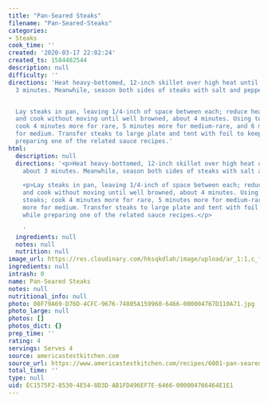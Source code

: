 ```yaml
---
title: "Pan-Seared Steaks"
filename: "Pan-Seared-Steaks"
categories:
- Steaks
cook_time: ''
created: '2020-03-17 22:02:24'
created_ts: 1584482544
description: null
difficulty: ''
directions: 'Heat heavy-bottomed, 12-inch skillet over high heat until very hot, about
  3 minutes. Meanwhile, season both sides of steaks with salt and pepper.


  Lay steaks in pan, leaving 1/4-inch of space between each; reduce heat to medium-high,
  and cook without moving until well browned, about 4 minutes. Using tongs, flip steaks;
  cook 4 minutes more for rare, 5 minutes more for medium-rare, and 6 minutes more
  for medium. Transfer steaks to large plate and tent with foil to keep warm while
  preparing one of the related sauce recipes.'
html:
  description: null
  directions: '<p>Heat heavy-bottomed, 12-inch skillet over high heat until very hot,
    about 3 minutes. Meanwhile, season both sides of steaks with salt and pepper.</p>

    <p>Lay steaks in pan, leaving 1/4-inch of space between each; reduce heat to medium-high,
    and cook without moving until well browned, about 4 minutes. Using tongs, flip
    steaks; cook 4 minutes more for rare, 5 minutes more for medium-rare, and 6 minutes
    more for medium. Transfer steaks to large plate and tent with foil to keep warm
    while preparing one of the related sauce recipes.</p>

    '
  ingredients: null
  notes: null
  nutrition: null
image_url: https://res.cloudinary.com/hksqkdlah/image/upload/ar_1:1,c_fill,dpr_2.0,f_auto,fl_lossy.progressive.strip_profile,g_faces:auto,q_auto:low,w_344/28334_sfs-pan-seared-steaks-22
ingredients: null
intrash: 0
name: Pan-Seared Steaks
notes: null
nutritional_info: null
photo: 08F79A69-D76D-4CFC-9676-74805A159960-6466-000004767D110A71.jpg
photo_large: null
photos: []
photos_dict: {}
prep_time: ''
rating: 4
servings: Serves 4
source: americastestkitchen.com
source_url: https://www.americastestkitchen.com/recipes/6001-pan-seared-steaks?extcode=MCSAM10L0
total_time: ''
type: null
uid: EC1575F2-8530-4E54-8D3D-AB1FD496EF7E-6466-000004766464E1E1
---
```

